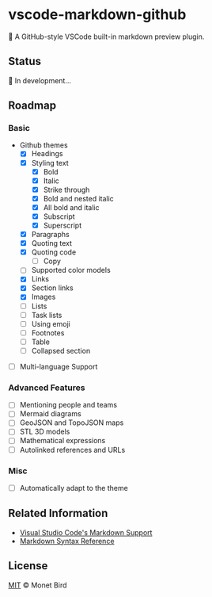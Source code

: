 # vscode-markdown-github

📝 A GitHub-style VSCode built-in markdown preview plugin.

## Status

🚧 In development...

## Roadmap

### Basic

- Github themes
  - [x] Headings
  - [x] Styling text
    - [x] Bold
    - [x] Italic
    - [x] Strike through
    - [x] Bold and nested italic
    - [x] All bold and italic
    - [x] Subscript
    - [x] Superscript
  - [x] Paragraphs
  - [x] Quoting text
  - [x] Quoting code
    - [ ] Copy
  - [ ] Supported color models
  - [x] Links
  - [x] Section links
  - [x] Images
  - [ ] Lists
  - [ ] Task lists
  - [ ] Using emoji
  - [ ] Footnotes
  - [ ] Table
  - [ ] Collapsed section
- [ ] Multi-language Support

### Advanced Features

- [ ] Mentioning people and teams
- [ ] Mermaid diagrams
- [ ] GeoJSON and TopoJSON maps
- [ ] STL 3D models
- [ ] Mathematical expressions
- [ ] Autolinked references and URLs

### Misc

- [ ] Automatically adapt to the theme

## Related Information

- [Visual Studio Code's Markdown Support](http://code.visualstudio.com/docs/languages/markdown)
- [Markdown Syntax Reference](https://help.github.com/articles/markdown-basics/)

## License

[MIT](./LICENSE) © Monet Bird
